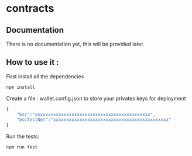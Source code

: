# contracts

## Documentation

There is no documentation yet, this will be provided later.


## How to use it :

First install all the dependencies

```sh
npm install
```

Create a file : wallet.config.json to store your privates keys for deployment

```js
{
    "bsc":"xxxxxxxxxxxxxxxxxxxxxxxxxxxxxxxxxxxxxxxxxxxx",
    "bscTestNet":"xxxxxxxxxxxxxxxxxxxxxxxxxxxxxxxxxxxxxxxxxxxx"
}
```

Run the tests:

```sh
npm run test
```

